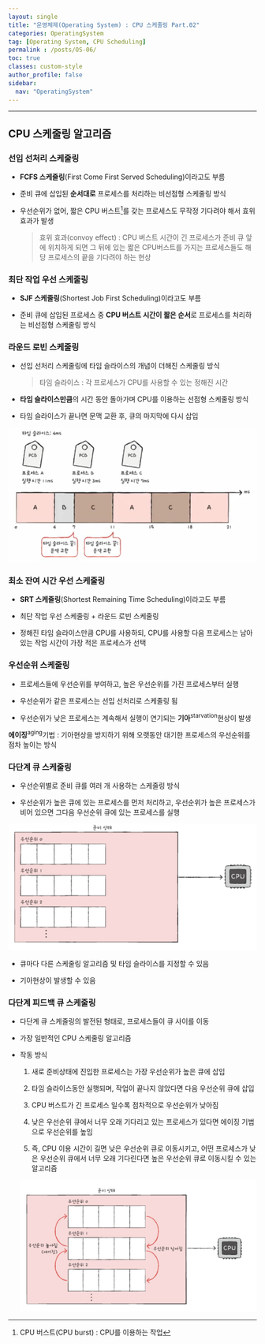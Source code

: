 ```yaml
---
layout: single
title: "운영체제(Operating System) : CPU 스케줄링 Part.02"
categories: OperatingSystem
tag: [Operating System, CPU Scheduling]
permalink : /posts/OS-06/
toc: true
classes: custom-style
author_profile: false
sidebar:
  nav: "OperatingSystem"
---
```


<hr>

## CPU 스케줄링 알고리즘

<div></div>

### 선입 선처리 스케줄링

- **FCFS 스케줄링**(First Come First Served Scheduling)이라고도 부름

- 준비 큐에 삽입된 **순서대로** 프로세스를 처리하는 비선점형 스케줄링 방식

- 우선순위가 없어, 짧은 CPU 버스트[^1]를 갖는 프로세스도 무작정 기다려야 해서 효위 효과가 발생

    > 효위 효과(convoy effect) : CPU 버스트 시간이 긴 프로세스가 준비 큐 앞에 위치하게 되면 그 뒤에 있는 짧은 CPU버스트를 가지는 프로세스들도 해당 프로세스의 끝을 기다려야 하는 현상

[^1]: CPU 버스트(CPU burst) : CPU를 이용하는 작업

### 최단 작업 우선 스케줄링

- **SJF 스케줄링**(Shortest Job First Scheduling)이라고도 부름

- 준비 큐에 삽입된 프로세스 중 **CPU 버스트 시간이 짧은 순서**로 프로세스를 처리하는 비선점형 스케줄링 방식

### 라운드 로빈 스케줄링

- 선입 선처리 스케줄링에 타임 슬라이스의 개념이 더해진 스케줄링 방식

    > 타임 슬라이스 : 각 프로세스가 CPU를 사용할 수 있는 정해진 시간

- **타임 슬라이스만큼**의 시간 동안 돌아가며 CPU를 이용하는 선점형 스케줄링 방식    

- 타임 슬라이스가 끝나면 문맥 교환 후, 큐의 마지막에 다시 삽입

![image](../../assets/images/OperatingSystem/CPU_Scheduling02-1.png)

### 최소 잔여 시간 우선 스케줄링

- **SRT 스케줄링**(Shortest Remaining Time Scheduling)이라고도 부름

- 최단 작업 우선 스케줄링 + 라운드 로빈 스케줄링

- 정해진 타임 슬라이스만큼 CPU를 사용하되, CPU를 사용할 다음 프로세스는 남아있는 작업 시간이 가장 적은 프로세스가 선택

### 우선순위 스케줄링

- 프로세스들에 우선순위를 부여하고, 높은 우선순위를 가진 프로세스부터 실행

- 우선순위가 같은 프로세스는 선입 선처리로 스케줄링 됨

- 우선순위가 낮은 프로세스는 계속해서 실행이 연기되는 **기아**<sup>starvation</sup>현상이 발생

**에이징**<sup>aging</sup>기법 : 기아현상을 방지하기 위해 오랫동안 대기한 프로세스의 우선순위를 점차 높이는 방식

### 다단계 큐 스케줄링

- 우선순위별로 준비 큐를 여러 개 사용하는 스케줄링 방식

- 우선순위가 높은 큐에 있는 프로세스를 먼저 처리하고, 우선순위가 높은 프로세스가 비어 있으면 그다음 우선순위 큐에 있는 프로세스를 실행

![image](../../assets/images/OperatingSystem/CPU_Scheduling02-2.png)

- 큐마다 다른 스케줄링 알고리즘 및 타임 슬라이스를 지정할 수 있음

- 기아현상이 발생할 수 있음

### 다단계 피드백 큐 스케줄링

- 다단계 큐 스케줄링의 발전된 형태로, 프로세스들이 큐 사이를 이동

- 가장 일반적인 CPU 스케줄링 알고리즘

- 작동 방식

  1. 새로 준비상태에 진입한 프로세스는 가장 우선순위가 높은 큐에 삽입

  2. 타임 슬라이스동안 실행되며, 작업이 끝나지 않았다면 다음 우선순위 큐에 삽입

  3. CPU 버스트가 긴 프로세스 일수록 점차적으로 우선순위가 낮아짐

  4. 낮은 우선순위 큐에서 너무 오래 기다리고 있는 프로세스가 있다면 에이징 기법으로 우선순위를 높임

  5. 즉, CPU 이용 시간이 길면 낮은 우선순위 큐로 이동시키고, 어떤 프로세스가 낮은 우선순위 큐에서 너무 오래 기다린다면 높은 우선순위 큐로 이동시킬 수 있는 알고리즘

  ![image](../../assets/images/OperatingSystem/CPU_Scheduling02-3.png)